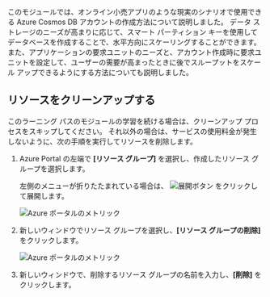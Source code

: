 このモジュールでは、オンライン小売アプリのような現実のシナリオで使用できる Azure Cosmos DB アカウントの作成方法について説明しました。 データ ストレージのニーズが高まりに応じて、スマート パーティション キーを使用してデータベースを作成することで、水平方向にスケーリングすることができます。 また、アプリケーションの要求ユニットのニーズと、アカウント作成時に要求ユニットを設定して、ユーザーの需要が高まったときに後でスループットをスケール アップできるようにする方法についても説明しました。

## <a name="clean-up-your-resources"></a>リソースをクリーンアップする
<!---TODO: Do we need to include cleanup for the free education tier?--->

このラーニング パスのモジュールの学習を続ける場合は、クリーンアップ プロセスをスキップしてください。 それ以外の場合は、サービスの使用料金が発生しないように、次の手順を実行してリソースを削除します。

1. Azure Portal の左端で **[リソース グループ]** を選択し、作成したリソース グループを選択します。  

    左側のメニューが折りたたまれている場合は、 ![展開ボタン](../media-draft/6-expand.png) をクリックして展開します。

   ![Azure ポータルのメトリック](../media-draft/6-delete-resources-select.png)

1. 新しいウィンドウでリソース グループを選択し、**[リソース グループの削除]** をクリックします。

   ![Azure ポータルのメトリック](../media-draft/6-delete-resources.png)

1. 新しいウィンドウで、削除するリソース グループの名前を入力し、**[削除]** をクリックします。
